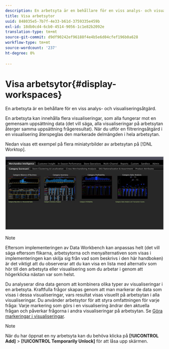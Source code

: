 ```yaml
---
description: En arbetsyta är en behållare för en viss analys- och visualiseringsåtgärd.
title: Visa arbetsytor
uuid: 848035e5-7b7f-4e33-b61d-3759335e459b
exl-id: 18db0cd4-6cb0-4514-9056-1c1e82b2092e
translation-type: tm+mt
source-git-commit: d9df90242ef96188f4e4b5e6d04cfef196b0a628
workflow-type: tm+mt
source-wordcount: '237'
ht-degree: 0%

---
```


# Visa arbetsytor{#display-workspaces}

En arbetsyta är en behållare för en viss analys- och visualiseringsåtgärd.

En arbetsyta kan innehålla flera visualiseringar, som alla fungerar mot en gemensam uppsättning data (det vill säga, alla visualiseringar på arbetsytan återger samma uppsättning frågeresultat). När du utför en filtreringsåtgärd i en visualisering återspeglas den markerade delmängden i hela arbetsytan.

Nedan visas ett exempel på flera miniatyrbilder av arbetsytan på [!DNL Worktop].

![](assets/client-wksp.png)

>[!NOTE]
>
>Eftersom implementeringen av Data Workbench kan anpassas helt (det vill säga eftersom flikarna, arbetsytorna och menyalternativen som visas i implementeringen kan skilja sig från vad som beskrivs i den här handboken) är det viktigt att du observerar att du kan visa en lista med alternativ som hör till den arbetsyta eller visualisering som du arbetar i genom att högerklicka nästan var som helst.

Du analyserar dina data genom att kombinera olika typer av visualiseringar i en arbetsyta. Kraftfulla frågor skapas genom att man markerar de data som visas i dessa visualiseringar, vars resultat visas visuellt på arbetsytan i alla visualiseringar. Du använder arbetsytor för att styra omfattningen för varje fråga: Varje markering som görs i en visualisering ändrar den aktuella frågan och påverkar frågorna i andra visualiseringar på arbetsytan. Se [Göra markeringar i visualiseringar](../../../home/c-get-started/c-vis/c-sel-vis/c-sel-vis.md#concept-012870ec22c7476e9afbf3b8b2515746).

>[!NOTE]
>
>När du har öppnat en ny arbetsyta kan du behöva klicka på **[!UICONTROL Add]** > **[!UICONTROL Temporarily Unlock]** för att låsa upp skärmen.
